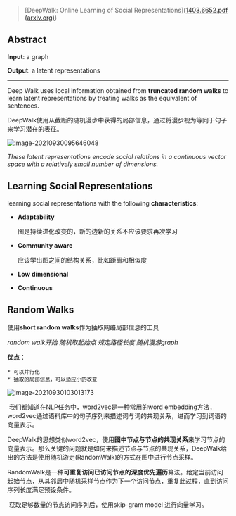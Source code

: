 > [DeepWalk: Online Learning of Social Representations]([1403.6652.pdf (arxiv.org)](https://arxiv.org/pdf/1403.6652.pdf))

## Abstract

**Input**: a graph

**Output**: a latent representations

------

Deep Walk uses local information obtained from **truncated random walks** to learn latent representations by treating walks as the equivalent of sentences.

DeepWalk使用从截断的随机漫步中获得的局部信息，通过将漫步视为等同于句子来学习潜在的表征。

![image-20210930095646048](https://cdn.jsdelivr.net/gh/Zhangxin98/Note@main/img/202109300956201.png)

 *These latent representations encode social relations in a continuous vector space with a relatively small number of dimensions.*

## Learning Social Representations

learning social representations with the following **characteristics**:

* **Adaptability**

    图是持续进化改变的，新的边新的关系不应该要求再次学习

* **Community aware**

    应该学出图之间的结构关系，比如距离和相似度

* **Low dimensional**

* **Continuous**

## Random Walks

使用**short random walks**作为抽取网络局部信息的工具

*random walk开始 随机取起始点 规定路径长度 随机漫游graph*

**优点**：

	* 可以并行化
	* 抽取的局部信息，可以适应小的改变

![image-20210930103013173](https://cdn.jsdelivr.net/gh/Zhangxin98/Note@main/img/202109301030245.png)

​		我们都知道在NLP任务中，word2vec是一种常用的word embedding方法，word2vec通过语料库中的句子序列来描述词与词的共现关系，进而学习到词语的向量表示。

​		DeepWalk的思想类似word2vec，使用**图中节点与节点的共现关系**来学习节点的向量表示。那么关键的问题就是如何来描述节点与节点的共现关系，DeepWalk给出的方法是使用随机游走(RandomWalk)的方式在图中进行节点采样。

​		RandomWalk是一种**可重复访问已访问节点的深度优先遍历**算法。给定当前访问起始节点，从其邻居中随机采样节点作为下一个访问节点，重复此过程，直到访问序列长度满足预设条件。

​		获取足够数量的节点访问序列后，使用skip-gram model 进行向量学习。